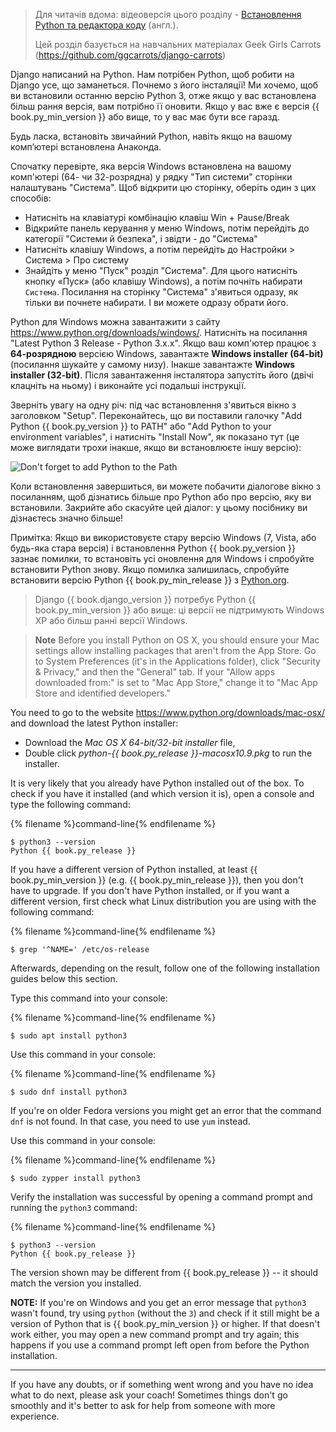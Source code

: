 > Для читачів вдома: відеоверсія цього розділу - [Встановлення Python та редактора коду](https://www.youtube.com/watch?v=pVTaqzKZCdA) (англ.).
> 
> Цей розділ базується на навчальних матеріалах Geek Girls Carrots (https://github.com/ggcarrots/django-carrots)

Django написаний на Python. Нам потрібен Python, щоб робити на Django усе, що заманеться. Почнемо з його інсталяції! Ми хочемо, щоб ви встановили останню версію Python 3, отже якщо у вас встановлена більш рання версія, вам потрібно її оновити. Якщо у вас вже є версія {{ book.py_min_version }} або вище, то у вас має бути все гаразд.

Будь ласка, встановіть звичайний Python, навіть якщо на вашому комп’ютері встановлена Анаконда.

<!--sec data-title="Install Python: Windows" data-id="python_windows" data-collapse=true ces-->

Спочатку перевірте, яка версія Windows встановлена на вашому комп'ютері (64- чи 32-розрядна) у рядку "Тип системи" сторінки налаштувань "Система". Щоб відкрити цю сторінку, оберіть один з цих способів:

* Натисніть на клавіатурі комбінацію клавіш Win + Pause/Break
* Відкрийте панель керування у меню Windows, потім перейдіть до категорії "Системи й безпека", і звідти - до "Система"
* Натисніть клавішу Windows, а потім перейдіть до Настройки > Система > Про систему
* Знайдіть у меню "Пуск" розділ "Система". Для цього натисніть кнопку «Пуск» (або клавішу Windows), а потім почніть набирати `Система`. Посилання на сторінку "Система" з'явиться одразу, як тільки ви почнете набирати. І ви можете одразу обрати його.

Python для Windows можна завантажити з сайту https://www.python.org/downloads/windows/. Натисніть на посилання "Latest Python 3 Release - Python 3.x.x". Якщо ваш комп'ютер працює з **64-розрядною** версією Windows, завантажте **Windows installer (64-bit)** (посилання шукайте у самому низу). Інакше завантажте **Windows installer (32-bit)**. Після завантаження інсталятора запустіть його (двічі клацніть на ньому) і виконайте усі подальші інструкції.

Зверніть увагу на одну річ: під час встановлення з'явиться вікно з заголовком "Setup". Переконайтесь, що ви поставили галочку "Add Python {{ book.py_version }} to PATH" або "Add Python to your environment variables", і натисніть "Install Now", як показано тут (це може виглядати трохи інакше, якщо ви встановлюєте іншу версію):

![Don't forget to add Python to the Path](../python_installation/images/python-installation-options.png)

Коли встановлення завершиться, ви можете побачити діалогове вікно з посиланням, щоб дізнатись більше про Python або про версію, яку ви встановили. Закрийте або скасуйте цей діалог: у цьому посібнику ви дізнаєтесь значно більше!

Примітка: Якщо ви використовуєте стару версію Windows (7, Vista, або будь-яка стара версія) і встановлення Python {{ book.py_version }} зазнає помилки, то встановіть усі оновлення для Windows і спробуйте встановити Python знову. Якщо помилка залишилась, спробуйте встановити версію Python {{ book.py_min_release }} з [Python.org](https://www.python.org/downloads/windows/).

> Django {{ book.django_version }} потребує Python {{ book.py_min_version }} або вище: ці версії не підтримують Windows XP або більш ранні версії Windows.

<!--endsec-->

<!--sec data-title="Install Python: OS X" data-id="python_OSX"
data-collapse=true ces-->

> **Note** Before you install Python on OS X, you should ensure your Mac settings allow installing packages that aren't from the App Store. Go to System Preferences (it's in the Applications folder), click "Security & Privacy," and then the "General" tab. If your "Allow apps downloaded from:" is set to "Mac App Store," change it to "Mac App Store and identified developers."

You need to go to the website https://www.python.org/downloads/mac-osx/ and download the latest Python installer:

* Download the *Mac OS X 64-bit/32-bit installer* file,
* Double click *python-{{ book.py_release }}-macosx10.9.pkg* to run the installer.

<!--endsec-->

<!--sec data-title="Install Python: Linux" data-id="python_linux"
data-collapse=true ces-->

It is very likely that you already have Python installed out of the box. To check if you have it installed (and which version it is), open a console and type the following command:

{% filename %}command-line{% endfilename %}

    $ python3 --version
    Python {{ book.py_release }}
    

If you have a different version of Python installed, at least {{ book.py_min_version }} (e.g. {{ book.py_min_release }}), then you don't have to upgrade. If you don't have Python installed, or if you want a different version, first check what Linux distribution you are using with the following command:

{% filename %}command-line{% endfilename %}

    $ grep '^NAME=' /etc/os-release
    

Afterwards, depending on the result, follow one of the following installation guides below this section.

<!--endsec-->

<!--sec data-title="Install Python: Debian or Ubuntu" data-id="python_debian" data-collapse=true ces-->

Type this command into your console:

{% filename %}command-line{% endfilename %}

    $ sudo apt install python3
    

<!--endsec-->

<!--sec data-title="Install Python: Fedora" data-id="python_fedora"
data-collapse=true ces-->

Use this command in your console:

{% filename %}command-line{% endfilename %}

    $ sudo dnf install python3
    

If you're on older Fedora versions you might get an error that the command `dnf` is not found. In that case, you need to use `yum` instead.

<!--endsec-->

<!--sec data-title="Install Python: openSUSE" data-id="python_openSUSE"
data-collapse=true ces-->

Use this command in your console:

{% filename %}command-line{% endfilename %}

    $ sudo zypper install python3
    

<!--endsec-->

Verify the installation was successful by opening a command prompt and running the `python3` command:

{% filename %}command-line{% endfilename %}

    $ python3 --version
    Python {{ book.py_release }}
    

The version shown may be different from {{ book.py_release }} -- it should match the version you installed.

**NOTE:** If you're on Windows and you get an error message that `python3` wasn't found, try using `python` (without the `3`) and check if it still might be a version of Python that is {{ book.py_min_version }} or higher. If that doesn't work either, you may open a new command prompt and try again; this happens if you use a command prompt left open from before the Python installation.

* * *

If you have any doubts, or if something went wrong and you have no idea what to do next, please ask your coach! Sometimes things don't go smoothly and it's better to ask for help from someone with more experience.